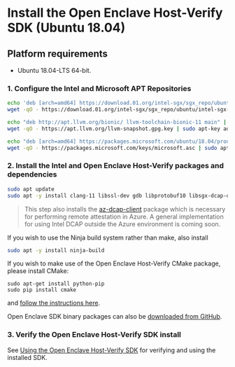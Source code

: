 # Install the Open Enclave Host-Verify SDK (Ubuntu 18.04)

## Platform requirements

- Ubuntu 18.04-LTS 64-bit.

### 1. Configure the Intel and Microsoft APT Repositories
```bash
echo 'deb [arch=amd64] https://download.01.org/intel-sgx/sgx_repo/ubuntu bionic main' | sudo tee /etc/apt/sources.list.d/intel-sgx.list
wget -qO - https://download.01.org/intel-sgx/sgx_repo/ubuntu/intel-sgx-deb.key | sudo apt-key add -

echo "deb http://apt.llvm.org/bionic/ llvm-toolchain-bionic-11 main" | sudo tee /etc/apt/sources.list.d/llvm-toolchain-bionic-11.list
wget -qO - https://apt.llvm.org/llvm-snapshot.gpg.key | sudo apt-key add -

echo "deb [arch=amd64] https://packages.microsoft.com/ubuntu/18.04/prod bionic main" | sudo tee /etc/apt/sources.list.d/msprod.list
wget -qO - https://packages.microsoft.com/keys/microsoft.asc | sudo apt-key add -
```

### 2. Install the Intel and Open Enclave Host-Verify packages and dependencies
```bash
sudo apt update
sudo apt -y install clang-11 libssl-dev gdb libprotobuf10 libsgx-dcap-ql libsgx-dcap-ql-dev az-dcap-client open-enclave-hostverify
```

> This step also installs the [az-dcap-client](https://github.com/microsoft/azure-dcap-client)
> package which is necessary for performing remote attestation in Azure. A general
> implementation for using Intel DCAP outside the Azure environment is coming soon.

If you wish to use the Ninja build system rather than make, also install
```bash
sudo apt -y install ninja-build
```

If you wish to make use of the Open Enclave Host-Verify CMake package, please install CMake:

```
sudo apt-get install python-pip
sudo pip install cmake
```

and [follow the instructions here](/cmake/sdk_cmake_targets_readme.md).

Open Enclave SDK binary packages can also be [downloaded from GitHub](https://github.com/openenclave/openenclave/releases).

### 3. Verify the Open Enclave Host-Verify SDK install

See [Using the Open Enclave Host-Verify SDK](Linux_using_host_verify.md) for verifying and using the installed SDK.
